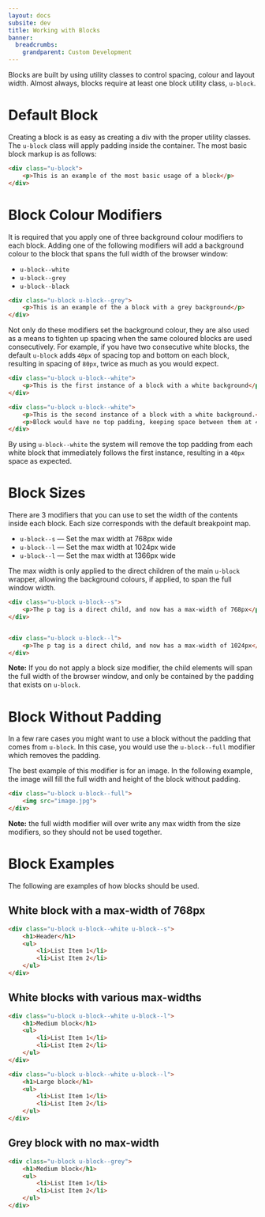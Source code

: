 ```yaml
---
layout: docs
subsite: dev
title: Working with Blocks
banner:
  breadcrumbs:
    grandparent: Custom Development
---
```


Blocks are built by using utility classes to control spacing, colour and layout width. Almost always, blocks require at least one block utility class, `u-block`.

# Default Block
Creating a block is as easy as creating a div with the proper utility classes. The `u-block` class will apply padding inside the container. The most basic block markup is as follows:

```html
<div class="u-block">
    <p>This is an example of the most basic usage of a block</p>
</div>
```

# Block Colour Modifiers
It is required that you apply one of three background colour modifiers to each block. Adding one of the following modifiers will add a background colour to the block that spans the full width of the browser window:

* `u-block--white`
* `u-block--grey`
* `u-block--black`

```html
<div class="u-block u-block--grey">
    <p>This is an example of the a block with a grey background</p>
</div>
```

Not only do these modifiers set the background colour, they are also used as a means to tighten up spacing when the same coloured blocks are used consecutively. For example, if you have two consecutive white blocks, the default `u-block` adds `40px` of spacing top and bottom on each block, resulting in spacing of `80px`, twice as much as you would expect.

```html
<div class="u-block u-block--white">
    <p>This is the first instance of a block with a white background</p>
</div>

<div class="u-block u-block--white">
    <p>This is the second instance of a block with a white background.</p>
    <p>Block would have no top padding, keeping space between them at 40px</p>
</div>
```

By using `u-block--white` the system will remove the top padding from each white block that immediately follows the first instance, resulting in a `40px` space as expected.

# Block Sizes
There are 3 modifiers that you can use to set the width of the contents inside each block. Each size corresponds with the default breakpoint map.

* `u-block--s` &mdash; Set the max width at 768px wide
* `u-block--l` &mdash; Set the max width at 1024px wide
* `u-block--l` &mdash; Set the max width at 1366px wide

The max width is only applied to the direct children of the main `u-block` wrapper, allowing the background colours, if applied, to span the full window width.

```html
<div class="u-block u-block--s">
    <p>The p tag is a direct child, and now has a max-width of 768px</p>
</div>


<div class="u-block u-block--l">
    <p>The p tag is a direct child, and now has a max-width of 1024px</p>
</div>
```

**Note:** If you do not apply a block size modifier, the child elements will span the full width of the browser window, and only be contained by the padding that exists on `u-block`.

# Block Without Padding
In a few rare cases you might want to use a block without the padding that comes from `u-block`. In this case, you would use the `u-block--full` modifier which removes the padding.

The best example of this modifier is for an image. In the following example, the image will fill the full width and height of the block without padding.

```html
<div class="u-block u-block--full">
    <img src="image.jpg">
</div>
```

**Note:** the full width modifier will over write any max width from the size modifiers, so they should not be used together.

# Block Examples
The following are examples of how blocks should be used.

## White block with a max-width of 768px

```html
<div class="u-block u-block--white u-block--s">
    <h1>Header</h1>
    <ul>
        <li>List Item 1</li>
        <li>List Item 2</li>
    </ul>
</div>
```

## White blocks with various max-widths

```html
<div class="u-block u-block--white u-block--l">
    <h1>Medium block</h1>
    <ul>
        <li>List Item 1</li>
        <li>List Item 2</li>
    </ul>
</div>

<div class="u-block u-block--white u-block--l">
    <h1>Large block</h1>
    <ul>
        <li>List Item 1</li>
        <li>List Item 2</li>
    </ul>
</div>
```

## Grey block with no max-width

```html
<div class="u-block u-block--grey">
    <h1>Medium block</h1>
    <ul>
        <li>List Item 1</li>
        <li>List Item 2</li>
    </ul>
</div>
```
